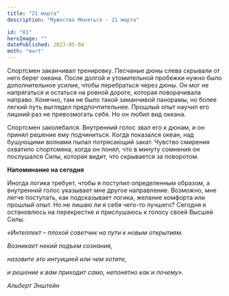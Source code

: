 ```yaml
---
title: "21 марта"
description: "Мужество Меняться - 21 марта"

id: "81"
heroImage: ""
datePublished: 2023-05-04
moth: "mart"
---
```


Спортсмен заканчивал тренировку. Песчаные дюны слева скрывали от него берег
океана. После долгой и утомительной пробежки нужно было дополнительное усилие,
чтобы перебраться через дюны. Он мог не напрягаться и остаться на ровной
дороге, которая поворачивала направо. Конечно, там не было такой заманчивой
панорамы, но более легкий путь выглядел предпочтительнее. Прошлый опыт научил
его лишний раз не превозмогать себя. Но он любил вид океана.

Спортсмен заколебался. Внутренний голос звал его к дюнам, и он принял решение
ему подчиниться. Когда показался океан, над бушующими волнами пылал
потрясающий закат. Чувство смирения охватило спортсмена, когда он понял, что в
минуту сомнения он послушался Силы, которая видит, что скрывается за
поворотом.

**Напоминание на сегодня**

Иногда логика требует, чтобы я поступил определенным образом, а внутренний
голос указывает мне другое направление. Возможно, мне легче поступать, как
подсказывает логика, желание комфорта или прошлый опыт. Но не лишаю ли я себя
чего-то лучшего? Сегодня я остановлюсь на перекрестке и прислушаюсь к голосу
своей Высшей Силы.

_«Интеллект – плохой советчик на пути к новым открытиям._

_Возникает некий подъем сознания,_

_назовите это интуицией или чем хотите,_

_и решение к вам приходит само, непонятно как и почему»._

_Альберт Энштейн_
